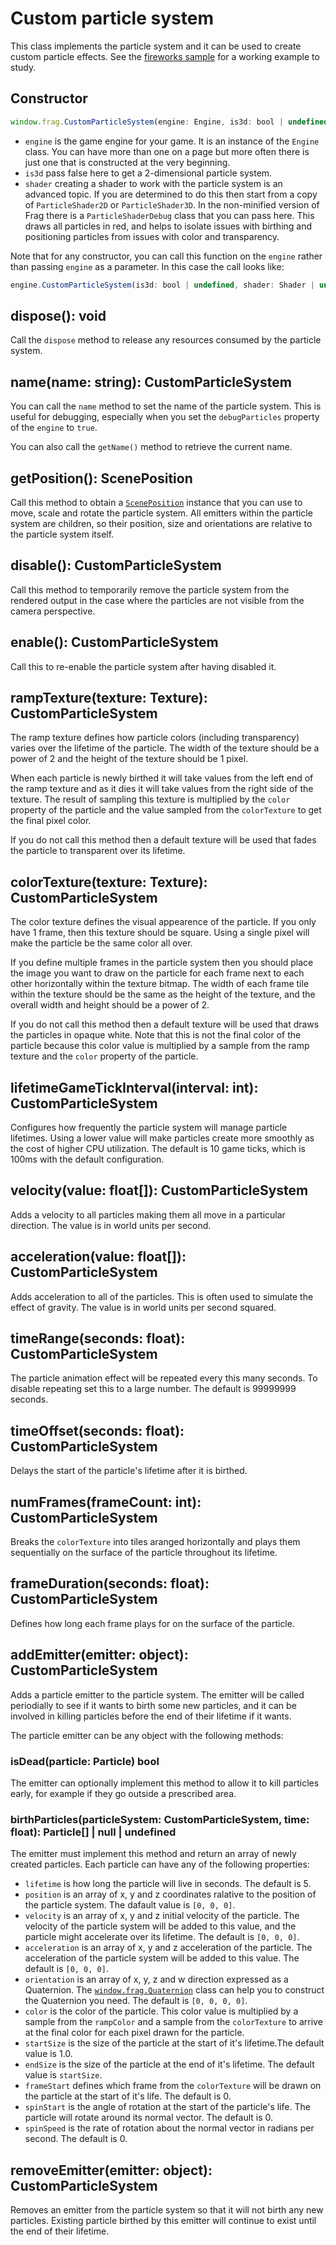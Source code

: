 # Custom particle system

This class implements the particle system and it can be used to create custom
particle effects. See the [fireworks sample](../../samples/fireworks.html) for
a working example to study.

## Constructor
```javascript
window.frag.CustomParticleSystem(engine: Engine, is3d: bool | undefined, shader: Shader | undefined)
```

* `engine` is the game engine for your game. It is an instance of the `Engine` class. You can 
  have more than one on a page but more often there is just one that is constructed at the 
  very beginning.
* `is3d` pass false here to get a 2-dimensional particle system.
* `shader` creating a shader to work with the particle system is an advanced topic. If you
  are determined to do this then start from a copy of `ParticleShader2D` or `ParticleShader3D`.
  In the non-minified version of Frag there is a `ParticleShaderDebug` class that you can pass
  here. This draws all particles in red, and helps to isolate issues with birthing and positioning
  particles from issues with color and transparency.

Note that for any constructor, you can call this function on the `engine` rather than passing
`engine` as a parameter. In this case the call looks like:

```javascript
engine.CustomParticleSystem(is3d: bool | undefined, shader: Shader | undefined)
```

## dispose(): void
Call the `dispose` method to release any resources consumed by the particle system.

## name(name: string): CustomParticleSystem
You can call the `name` method to set the name of the particle system. This is useful
for debugging, especially when you set the `debugParticles` property of the `engine`
to `true`.

You can also call the `getName()` method to retrieve the current name.

## getPosition(): ScenePosition
Call this method to obtain a [`ScenePosition`](scene-position.md) instance that you
can use to move, scale and rotate the particle system. All emitters within the 
particle system are children, so their position, size and orientations are relative
to the particle system itself.

## disable(): CustomParticleSystem
Call this method to temporarily remove the particle system from the rendered output
in the case where the particles are not visible from the camera perspective.

## enable(): CustomParticleSystem
Call this to re-enable the particle system after having disabled it.

## rampTexture(texture: Texture): CustomParticleSystem
The ramp texture defines how particle colors (including transparency) varies over the
lifetime of the particle. The width of the texture should be a power of 2 and the
height of the texture should be 1 pixel.

When each particle is newly birthed it will take values from the left end of the
ramp texture and as it dies it will take values from the right side of the texture.
The result of sampling this texture is multiplied by the `color` property of the
particle and the value sampled from the `colorTexture` to get the final pixel color.

If you do not call this method then a default texture will be used that fades
the particle to transparent over its lifetime.

## colorTexture(texture: Texture): CustomParticleSystem
The color texture defines the visual appearence of the particle. If you only have
1 frame, then this texture should be square. Using a single pixel will make the
particle be the same color all over.

If you define multiple frames in the particle system then you should place the
image you want to draw on the particle for each frame next to each other horizontally
within the texture bitmap. The width of each frame tile within the texture
should be the same as the height of the texture, and the overall width and height
should be a power of 2.

If you do not call this method then a default texture will be used that draws
the particles in opaque white. Note that this is not the final color of the particle
because this color value is multiplied by a sample from the ramp texture and the
`color` property of the particle.

## lifetimeGameTickInterval(interval: int): CustomParticleSystem
Configures how frequently the particle system will manage particle lifetimes. Using
a lower value will make particles create more smoothly as the cost of higher
CPU utilization. The default is 10 game ticks, which is 100ms with the default
configuration.

## velocity(value: float[]): CustomParticleSystem
Adds a velocity to all particles making them all move in a particular direction.
The value is in world units per second.

## acceleration(value: float[]): CustomParticleSystem
Adds acceleration to all of the particles. This is often used to simulate the
effect of gravity. The value is in world units per second squared.

## timeRange(seconds: float): CustomParticleSystem
The particle animation effect will be repeated every this many seconds. To disable
repeating set this to a large number. The default is 99999999 seconds.

## timeOffset(seconds: float): CustomParticleSystem
Delays the start of the particle's lifetime after it is birthed.

## numFrames(frameCount: int): CustomParticleSystem
Breaks the `colorTexture` into tiles aranged horizontally and plays them
sequentially on the surface of the particle throughout its lifetime.

## frameDuration(seconds: float): CustomParticleSystem
Defines how long each frame plays for on the surface of the particle.

## addEmitter(emitter: object): CustomParticleSystem
Adds a particle emitter to the particle system. The emitter will be called
periodially to see if it wants to birth some new particles, and it can
be involved in killing particles before the end of their lifetime if it wants.

The particle emitter can be any object with the following methods:

### isDead(particle: Particle) bool
The emitter can optionally implement this method to allow it to kill
particles early, for example if they go outside a prescribed area.

### birthParticles(particleSystem: CustomParticleSystem, time: float): Particle[] | null | undefined
The emitter must implement this method and return an array of newly created
particles. Each particle can have any of the following properties:
* `lifetime` is how long the particle will live in seconds. The default is 5.
* `position` is an array of x, y and z coordinates ralative to the position of the
  particle system. The dafault value is `[0, 0, 0]`.
* `velocity` is an array of x, y and z initial velocity of the particle. The
  velocity of the particle system will be added to this value, and the particle
  might accelerate over its lifetime. The default is `[0, 0, 0]`.
* `acceleration` is an array of x, y and z acceleration of the particle. The
  acceleration of the particle system will be added to this value. The default 
  is `[0, 0, 0]`.
* `orientation` is an array of x, y, z and w direction expressed as a Quaternion.
  The [`window.frag.Quaternion`](quaternion.md) class can help you to construct
  the Quaternion you need. The default is `[0, 0, 0, 0]`.
* `color` is the color of the particle. This color value is multiplied by a
  sample from the `rampColor` and a sample from the `colorTexture` to arrive
  at the final color for each pixel drawn for the particle.
* `startSize` is the size of the particle at the start of it's lifetime.The
  default value is 1.0.
* `endSize` is the size of the particle at the end of it's lifetime. The
  default value is `startSize`.
* `frameStart` defines which frame from the `colorTexture` will be drawn
  on the particle at the start of it's life. The default is 0.
* `spinStart` is the angle of rotation at the start of the particle's life.
  The particle will rotate around its normal vector. The default is 0.
* `spinSpeed` is the rate of rotation about the normal vector in radians
  per second. The default is 0.

## removeEmitter(emitter: object): CustomParticleSystem
Removes an emitter from the particle system so that it will not birth any
new particles. Existing particle birthed by this emitter will continue to
exist until the end of their lifetime.
